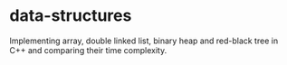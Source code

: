 # data-structures
Implementing array, double linked list, binary heap and red-black tree in C++ and comparing their time complexity.
